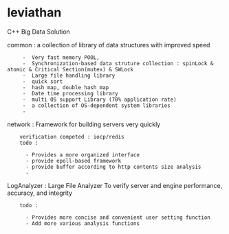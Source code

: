 # leviathan
C++ Big Data Solution


common : a collection of library of data structures with improved speed

         -  Very fast memory POOL, 
         -  Synchronization-based data struture collection : spinLock & atomic & Critical Section(mutex) & SWLock 
         -  Large file handling library
         -  quick sort
         -  hash map, double hash map
         -  Date time processing library
         -  multi OS support Library (70% application rate)
         -  a collection of OS-dependent system libraries
         -  


network : Framework for building servers very quickly

        verification competed : iocp/redis
        todo : 
        
          - Provides a more organized interface
          - provide epoll-based framework
          - provide buffer according to http contents size analysis
          - 

LogAnalyzer : Large File Analyzer To verify server and engine performance, accuracy, and integrity

        todo : 
        
          - Provides more concise and convenient user setting function
          - Add more various analysis functions
